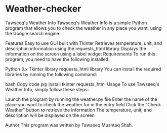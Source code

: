 # Weather-checker
Tawseeq's Weather Info
Tawseeq's Weather Info is a simple Python program that allows you to check the weather in any place you want, using the Google search engine.

Features
Easy to use GUI built with Tkinter
Retrieves temperature, unit, and description information using the requests_html library
Displays the information on the screen using a label widget
Requirements
To run this program, you need to have the following installed:

Python 3.x
Tkinter library
requests_html library
You can install the required libraries by running the following command:

bash
Copy code
pip install tkinter requests_html
Usage
To use Tawseeq's Weather Info, simply follow these steps:

Launch the program by running the weather.py file
Enter the name of the place you want to check the weather for in the entry field
Click the "Check Weather" button to retrieve the information
The temperature, unit, and description will be displayed on the screen


Author
This program was written by Tawseeq Mushtaq Shah.
